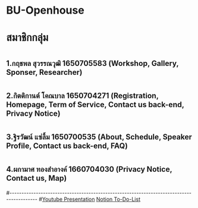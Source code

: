﻿# BU-Openhouse
# สมาชิกกลุ่ม
# <sup><sub>1.กฤชพล สุวรรณ​วุฒิ​   1650705583 (Workshop, Gallery, Sponser, Researcher)</sub></sup>
# <sup><sub>2.กิตติกานต์ โคณบาล 1650704271 (Registration, Homepage, Term of Service, Contact us back-end, Privacy Notice)</sub></sup>
# <sup><sub>3.ฐิรวัฒน์ แซ่ลิ้ม 1650700535 (About, Schedule, Speaker Profile, Contact us back-end, FAQ)</sub></sup>
# <sup><sub>4.ผกามาศ ทองสำอางค์ 1660704030 (Privacy Notice, Contact us, Map)</sub></sup>
#-----------------------------------------------------------------------------------------
#[Youtube Presentation](https://youtu.be/wtasXzRxSqU)
[Notion To-Do-List](Project_CS319_to-do-list.pdf)
